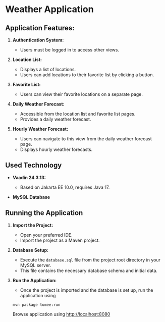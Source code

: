 # Weather Application

## Application Features:

1. **Authentication System:**
    - Users must be logged in to access other views.

2. **Location List:**
    - Displays a list of locations.
    - Users can add locations to their favorite list by clicking a button.

3. **Favorite List:**
    - Users can view their favorite locations on a separate page.

4. **Daily Weather Forecast:**
    - Accessible from the location list and favorite list pages.
    - Provides a daily weather forecast.

5. **Hourly Weather Forecast:**
    - Users can navigate to this view from the daily weather forecast page.
    - Displays hourly weather forecasts.

## Used Technology

- **Vaadin 24.3.13:**
   - Based on Jakarta EE 10.0, requires Java 17.

- **MySQL Database**


## Running the Application

1. **Import the Project:**
   - Open your preferred IDE.
   - Import the project as a Maven project.

2. **Database Setup:**
   - Execute the `database.sql` file from the project root directory in your MySQL server.
   - This file contains the necessary database schema and initial data.

3. **Run the Application:**
   - Once the project is imported and the database is set up, run the application using
   ```
   mvn package tomee:run
   ```
   Browse application using [http://localhost:8080](http://localhost:8080)